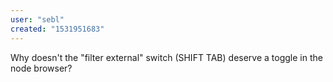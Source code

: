 ```yaml
---
user: "sebl"
created: "1531951683"
---
```


Why doesn't the "filter external" switch (SHIFT TAB) deserve a toggle in the node browser?
